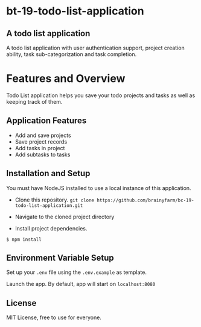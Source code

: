 # bt-19-todo-list-application
## A todo list application 
A todo list application with user authentication support, project creation ability, task sub-categorization and task completion.

# Features and Overview

Todo List application helps you save your todo projects and tasks as well as keeping track of them.

## Application Features

- Add and save projects
- Save project records
- Add tasks in project
- Add subtasks to tasks


## Installation and Setup

You must have NodeJS installed to use a local instance of this application.

- Clone this repository.
`git clone https://github.com/brainyfarm/bc-19-todo-list-application.git`

- Navigate to the cloned project directory

- Install project dependencies.

` $ npm install `

## Environment Variable Setup
Set up your `.env` file using the `.env.example` as template.

Launch the app. 
By default, app will start on `localhost:8080`

## License
MIT License, free to use for everyone.